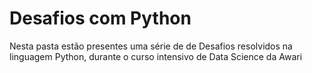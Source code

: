 # Desafios com Python
Nesta pasta estão presentes uma série de  de Desafios resolvidos na linguagem Python, durante o curso intensivo de Data Science da Awari
